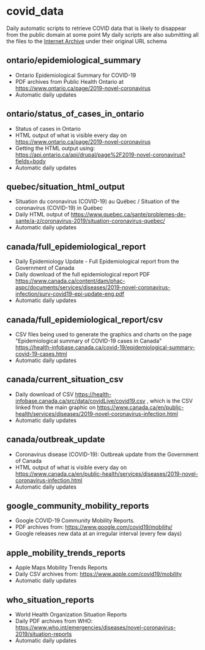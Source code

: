 # covid_data

Daily automatic scripts to retrieve COVID data that is likely to disappear from the public domain at some point
My daily scripts are also submitting all the files to the [Internet Archive](https://archive.org) under their original URL schema

## ontario/epidemiological_summary
- Ontario Epidemiological Summary for COVID-19
- PDF archives from Public Health Ontario at https://www.ontario.ca/page/2019-novel-coronavirus
- Automatic daily updates

## ontario/status_of_cases_in_ontario
- Status of cases in Ontario
- HTML output of what is visible every day on https://www.ontario.ca/page/2019-novel-coronavirus
- Getting the HTML output using: https://api.ontario.ca/api/drupal/page%2F2019-novel-coronavirus?fields=body
- Automatic daily updates

## quebec/situation_html_output
- Situation du coronavirus (COVID-19) au Québec / Situation of the coronavirus (COVID-19) in Québec
- Daily HTML output of https://www.quebec.ca/sante/problemes-de-sante/a-z/coronavirus-2019/situation-coronavirus-quebec/
- Automatic daily updates

## canada/full_epidemiological_report
- Daily Epidemiology Update - Full Epidemiological report from the Government of Canada
- Daily download of the full epidemiological report PDF https://www.canada.ca/content/dam/phac-aspc/documents/services/diseases/2019-novel-coronavirus-infection/surv-covid19-epi-update-eng.pdf
- Automatic daily updates

## canada/full_epidemiological_report/csv
- CSV files being used to generate the graphics and charts on the page "Epidemiological summary of COVID-19 cases in Canada" https://health-infobase.canada.ca/covid-19/epidemiological-summary-covid-19-cases.html
- Automatic daily updates

## canada/current_situation_csv
- Daily download of CSV https://health-infobase.canada.ca/src/data/covidLive/covid19.csv , which is the CSV linked from the main graphic on https://www.canada.ca/en/public-health/services/diseases/2019-novel-coronavirus-infection.html
- Automatic daily updates

## canada/outbreak_update
- Coronavirus disease (COVID-19): Outbreak update from the Government of Canada
- HTML output of what is visible every day on https://www.canada.ca/en/public-health/services/diseases/2019-novel-coronavirus-infection.html
- Automatic daily updates

## google_community_mobility_reports
- Google COVID-19 Community Mobility Reports. 
- PDF archives from: https://www.google.com/covid19/mobility/
- Google releases new data at an irregular interval (every few days)

## apple_mobility_trends_reports
- Apple Maps Mobility Trends Reports
- Daily CSV archives from: https://www.apple.com/covid19/mobility
- Automatic daily updates

## who_situation_reports
- World Health Organization Situation Reports
- Daily PDF archives from WHO: https://www.who.int/emergencies/diseases/novel-coronavirus-2019/situation-reports
- Automatic daily updates
